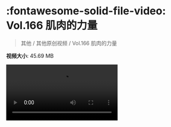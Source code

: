 # :fontawesome-solid-file-video: Vol.166 肌肉的力量

> 其他 / 其他原创视频 / Vol.166 肌肉的力量

**视频大小**: 45.69 MB

<div class="video"><video src="https://file.hsyhx.top/archive/混乱博物馆/Vol/166.mp4" controls preload>🤔 您的浏览器不支持 video 标签</ video></div>